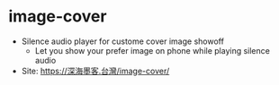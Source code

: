 # image-cover

- Silence audio player for custome cover image showoff
  - Let you show your prefer image on phone while playing silence audio
- Site: <https://深海墨客.台灣/image-cover/>
